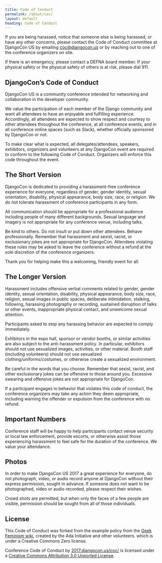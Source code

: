 ```yaml
---
title: Code of Conduct
permalink: /about/coc/
layout: default
heading: Code of Conduct
---
```


If you are being harassed, notice that someone else is being harassed, or have any other concerns, please contact the Code of Conduct committee at DjangoCon US by emailing <a href="mailto:coc@djangocon.us">coc@djangocon.us</a> or by reaching out to one of the conference organizers on site.

If there is an emergency, please contact a DEFNA board member. If your physical safety or the physical safety of others is at risk, please dial 911.

## DjangoCon’s Code of Conduct

DjangoCon US is a community conference intended for networking and collaboration in the developer community.

We value the participation of each member of the Django community and want all attendees to have an enjoyable and fulfilling experience. Accordingly, all attendees are expected to show respect and courtesy to other attendees throughout the conference, at all conference events, and in all conference online spaces (such as Slack), whether officially sponsored by DjangoCon or not.

To make clear what is expected, all delegates/attendees, speakers, exhibitors, organizers and volunteers at any DjangoCon event are required to conform to the following Code of Conduct. Organizers will enforce this code throughout the event.

## The Short Version

DjangoCon is dedicated to providing a harassment-free conference experience for everyone, regardless of gender, gender identity, sexual orientation, disability, physical appearance, body size, race, or religion. We do not tolerate harassment of conference participants in any form.

All communication should be appropriate for a professional audience including people of many different backgrounds. Sexual language and imagery is not appropriate for any conference venue, including talks.

Be kind to others. Do not insult or put down other attendees. Behave professionally. Remember that harassment and sexist, racist, or exclusionary jokes are not appropriate for DjangoCon.
Attendees violating these rules may be asked to leave the conference without a refund at the sole discretion of the conference organizers.

Thank you for helping make this a welcoming, friendly event for all.

## The Longer Version

Harassment includes offensive verbal comments related to gender, gender identity, sexual orientation, disability, physical appearance, body size, race, religion, sexual images in public spaces, deliberate intimidation, stalking, following, harassing photography or recording, sustained disruption of talks or other events, inappropriate physical contact, and unwelcome sexual attention.

Participants asked to stop any harassing behavior are expected to comply immediately.

Exhibitors in the expo hall, sponsor or vendor booths, or similar activities are also subject to the anti-harassment policy. In particular, exhibitors should not use sexualized images, activities, or other material. Booth staff (including volunteers) should not use sexualized clothing/uniforms/costumes, or otherwise create a sexualized environment.

Be careful in the words that you choose. Remember that sexist, racist, and other exclusionary jokes can be offensive to those around you. Excessive swearing and offensive jokes are not appropriate for DjangoCon.

If a participant engages in behavior that violates this code of conduct, the conference organizers may take any action they deem appropriate, including warning the offender or expulsion from the conference with no refund.

## Important Numbers

Conference staff will be happy to help participants contact venue security or local law enforcement, provide escorts, or otherwise assist those experiencing harassment to feel safe for the duration of the conference. We value your attendance.

## Photos

In order to make DjangoCon US 2017 a great experience for everyone, do not photograph, video, or audio record anyone at DjangoCon without their express permission, sought in advance. If someone does not want to be photographed, video or audio recorded, please respect their wishes.

Crowd shots are permitted, but when only the faces of a few people are visible, permission should be sought from all of those individuals.

## License

This Code of Conduct was forked from the example policy from the <a href="http://geekfeminism.wikia.com/wiki/Conference_anti-harassment/Policy">Geek Feminism wiki</a>, created by the Ada Initiative and other volunteers. which is under a Creative Commons Zero license.

Conference Code of Conduct by <a href="https://2017.djangocon.us/coc/">2017.djangocon.us/coc/</a> is licensed under a <a href="http://creativecommons.org/licenses/by/3.0/">Creative Commons Attribution 3.0 Unported License</a>.

